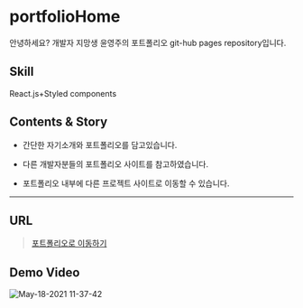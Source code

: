 # portfolioHome
안녕하세요? 개발자 지망생 윤영주의 포트폴리오 git-hub pages repository입니다.


## Skill
React.js+Styled components




## Contents & Story

- 간단한 자기소개와 포트폴리오를 담고있습니다.

- 다른 개발자분들의 포트폴리오 사이트를 참고하였습니다.

- 포트폴리오 내부에 다른 프로젝트 사이트로 이동할 수 있습니다.
---
URL
---
> [포트폴리오로 이동하기](https://zerozoo-front.github.io/portfolioHome/)


Demo Video
---
![May-18-2021 11-37-42](https://user-images.githubusercontent.com/80259925/118582094-be129680-b7cd-11eb-8add-d71cbbb88a51.gif)

